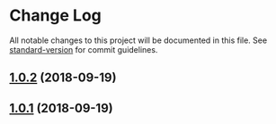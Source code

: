 # Change Log

All notable changes to this project will be documented in this file. See [standard-version](https://github.com/conventional-changelog/standard-version) for commit guidelines.

<a name="1.0.2"></a>
## [1.0.2](https://github.com/TxtChimp/angularx-social-login-chimp/compare/v1.0.1...v1.0.2) (2018-09-19)



<a name="1.0.1"></a>
## [1.0.1](https://github.com/TxtChimp/angularx-social-login-chimp/compare/v1.2.3...v1.0.1) (2018-09-19)
